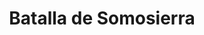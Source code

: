 ﻿---
title: "Batalla de Somosierra"
permalink: periodes_625.html
layout: periode
dataInici: 1808-11-30
sidebar: periodes
pares:
  - id: 319
    title: "Guerra de la Independencia española"
    dataInici: "(1808-05-02)"
    dataFi: "(1814-04-17)"

fills:
jocsPrincipals:
  - title: "Somosierra 1808"
    bggId: 39279
    dataInici: 
    dataFi: 

jocsEscenaris:
jocsEpoca:
jocsEpocaEscenaris:
---
